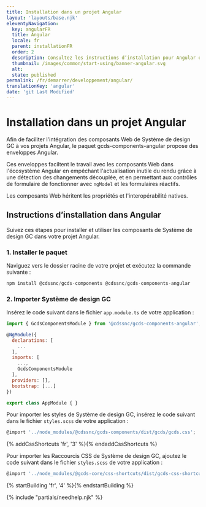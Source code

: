 ```yaml
---
title: Installation dans un projet Angular
layout: 'layouts/base.njk'
eleventyNavigation:
  key: angularFR
  title: Angular
  locale: fr
  parent: installationFR
  order: 2
  description: Consultez les instructions d’installation pour Angular ou les projets basés sur Angular.
  thumbnail: /images/common/start-using/banner-angular.svg
  alt:
  state: published
permalink: /fr/demarrer/developpement/angular/
translationKey: 'angular'
date: 'git Last Modified'
---
```


# Installation dans un projet Angular

Afin de faciliter l'intégration des composants Web de Système de design GC à vos projets Angular, le paquet <gcds-link href="{{ links.npmGcdsComponentsAngular }}" external>gcds-components-angular</gcds-link> propose des enveloppes Angular.

Ces enveloppes faciltent le travail avec les composants Web dans l'écosystème Angular en empêchant l'actualisation inutile du rendu grâce à une détection des changements découplée, et en permettant aux contrôles de formulaire de fonctionner avec `ngModel` et les formulaires réactifs.

Les composants Web héritent les propriétés et l'interopérabilité natives.

## Instructions d’installation dans Angular

Suivez ces étapes pour installer et utiliser les composants de Système de design GC dans votre projet Angular.

### 1. Installer le paquet

Naviguez vers le dossier racine de votre projet et exécutez la commande suivante :

```js
npm install @cdssnc/gcds-components @cdssnc/gcds-components-angular
```

### 2. Importer Système de design GC

Insérez le code suivant dans le fichier `app.module.ts` de votre application :

```js
import { GcdsComponentsModule } from '@cdssnc/gcds-components-angular';

@NgModule({
  declarations: [
    ...
  ],
  imports: [
    ...,
    GcdsComponentsModule
  ],
  providers: [],
  bootstrap: [...]
})

export class AppModule { }
```

Pour importer les styles de Système de design GC, insérez le code suivant dans le fichier `styles.scss` de votre application :

```js
@import '../node_modules/@cdssnc/gcds-components/dist/gcds/gcds.css';
```

{% addCssShortcuts 'fr', '3' %}{% endaddCssShortcuts %}

Pour importer les Raccourcis CSS de Système de design GC, ajoutez le code suivant dans le fichier `styles.scss` de votre application :

```js
@import '../node_modules/@gcds-core/css-shortcuts/dist/gcds-css-shortcuts.min.css';
```

{% startBuilding 'fr', '4' %}{% endstartBuilding %}

{% include "partials/needhelp.njk" %}

